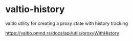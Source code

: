 # valtio-history

valtio utility for creating a proxy state with history tracking

https://valtio.pmnd.rs/docs/api/utils/proxyWithHistory
